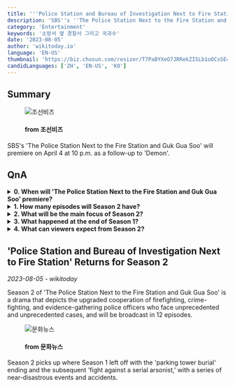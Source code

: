 ```yaml
---
title: '''Police Station and Bureau of Investigation Next to Fire Station'' Returns for Season 2'
description: 'SBS''s ''The Police Station Next to the Fire Station and Guk Gua Soo'' will premiere on April 4 at 10 p.m. as a follow-up to ''Demon''.'
category: 'Entertainment'
keywords: '소방서 옆 경찰서 그리고 국과수'
date: '2023-08-05'
author: 'wikitoday.io'
language: 'EN-US'
thumbnail: 'https://biz.chosun.com/resizer/T7PaBYXeO7JRRekZISLb1oOCsSE=/650x341/smart/cloudfront-ap-northeast-1.images.arcpublishing.com/chosunbiz/2THYHQXKAZ4LLS2VCZLTKF47UA.jpg'
candidLanguages: ['ZH', 'EN-US', 'KO']
---
```


## Summary



<figure>
    <img src="https://biz.chosun.com/resizer/T7PaBYXeO7JRRekZISLb1oOCsSE=/650x341/smart/cloudfront-ap-northeast-1.images.arcpublishing.com/chosunbiz/2THYHQXKAZ4LLS2VCZLTKF47UA.jpg" alt="조선비즈" />
    <figcaption>
        <h4> from 조선비즈</h4>
    </figcaption>
</figure>


SBS's 'The Police Station Next to the Fire Station and Guk Gua Soo' will premiere on April 4 at 10 p.m. as a follow-up to 'Demon'.


## QnA


<details>
    <summary><b>0. When will 'The Police Station Next to the Fire Station and Guk Gua Soo' premiere?</b></summary>
    'The Police Station Next to the Fire Station and Guk Gua Soo' will premiere on April 4 at 10 p.m.
</details>

<details>
    <summary><b>1. How many episodes will Season 2 have?</b></summary>
    Season 2 will be broadcast in 12 episodes.
</details>

<details>
    <summary><b>2. What will be the main focus of Season 2?</b></summary>
    Season 2 will depict the upgraded cooperation of firefighting, crime-fighting, and evidence-gathering police officers.
</details>

<details>
    <summary><b>3. What happened at the end of Season 1?</b></summary>
    Season 1 ended with a 'parking tower burial' and the subsequent 'fight against a serial arsonist.'
</details>

<details>
    <summary><b>4. What can viewers expect from Season 2?</b></summary>
    Viewers can expect a series of near-disastrous events and accidents in Season 2.
</details>



## 'Police Station and Bureau of Investigation Next to Fire Station' Returns for Season 2

_2023-08-05 - wikitoday_

Season 2 of 'The Police Station Next to the Fire Station and Guk Gua Soo' is a drama that depicts the upgraded cooperation of firefighting, crime-fighting, and evidence-gathering police officers who face unprecedented and unprecedented cases, and will be broadcast in 12 episodes.


<figure>
    <img src="https://cdn.mhns.co.kr/news/thumbnail/202308/558910_683707_2921_v150.jpg" alt="문화뉴스" />
    <figcaption>
        <h4> from 문화뉴스</h4>
    </figcaption>
</figure>


Season 2 picks up where Season 1 left off with the 'parking tower burial' ending and the subsequent 'fight against a serial arsonist,' with a series of near-disastrous events and accidents.
